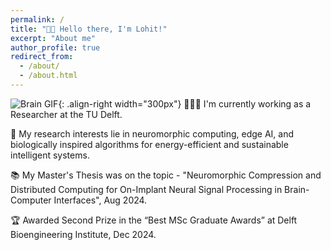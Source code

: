 ```yaml
---
permalink: /
title: "👋🏼 Hello there, I'm Lohit!"
excerpt: "About me"
author_profile: true
redirect_from: 
  - /about/
  - /about.html
---
```




![Brain GIF](https://i.giphy.com/media/v1.Y2lkPTc5MGI3NjExZGkwYjhrOGF1anFocnA0dmV5eGZzZGhhNGx5NHlycnRuaWJhbTRvbSZlcD12MV9pbnRlcm5hbF9naWZfYnlfaWQmY3Q9Zw/bfEJneSL2MkLe/giphy.gif){: .align-right width="300px"}
👨🏻‍💻 I'm currently working as a Researcher at the TU Delft.

🔬 My research interests lie in neuromorphic computing, edge AI, and biologically inspired algorithms for energy-efficient and sustainable intelligent systems.

📚 My Master's Thesis was on the topic - "Neuromorphic Compression and Distributed Computing for On-Implant Neural Signal Processing in Brain-Computer Interfaces", Aug 2024.

🏆 Awarded Second Prize in the “Best MSc Graduate Awards” at Delft Bioengineering Institute, Dec 2024.

<!-- # Selected Experience

## 🤖 Open Source Contributions
I have experience contributing to [Arena Bench](https://github.com/Arena-Rosnav) a large open-source project for robotic obstacle avoidance using Deep Reinforcement Learning.

Moreover, I have published a [respective paper](https://sudo-boris.github.io/publication/2022-Arena-Bench) at the IROS conference and in the Robotics and Automation Letters (RA-L) journal.

## 📜 Reimplementing and Reproducing Papers
I have experience with independent research. I have implemented the Reward Constrained Policy Optimization paper into stable-baselines3 PPO and reproduced the original results by running and tracking experiments.

To accompany this work, I have submitted a blog post to the **ICLR** Blogposts Track communicating the paper's theory and my results.

Feel free to look at my specific [portfolio entry](https://sudo-boris.github.io/portfolio/RCPPO/).

## 👨🏻‍🔬 Professional Experience
Currently I am working as a **Student Researcher** at the Reliable Multimodal AI Lab at the TU Darmstadt under the supervision of Prof. Marcus Rohrbach working on **Generative Video-Language Modelling**.
Additionally, I have professional experience working as an **Applied Machine Learning Student Researcher** at the Fraunhofer Heinrich Hertz Institute. \
There I worked on dynamic traffic flow forecasting using Graph Neural Networks.

## 📚 Teaching and Community Contributions
To further contribute to the Machine Learning community, I have a [YouTube](https://www.youtube.com/@borismeinardus) and [Medium](https://medium.com/@boris.meinardus) channel where I publish educational Machine Learning content. -->